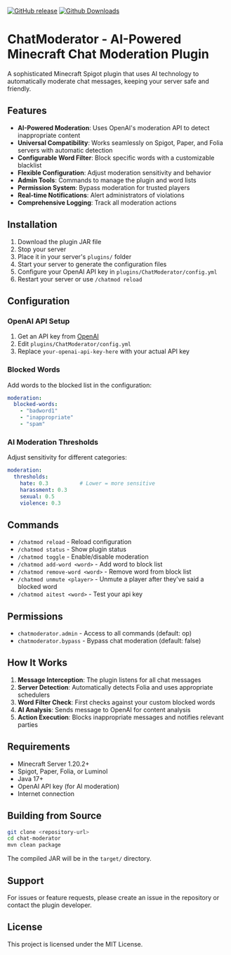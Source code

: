 
[![GitHub release](https://img.shields.io/github/v/release/Hihelloy-main/ChatModeration?style=flat-square)](https://github.com/Hihelloy-main/ChatModeration/releases)
[![Github Downloads](https://img.shields.io/github/downloads/Hihelloy-main/ChatModeration/total.svg)](https://github.com/Hihelloy-main/ChatModeration/releases)

# ChatModerator - AI-Powered Minecraft Chat Moderation Plugin

A sophisticated Minecraft Spigot plugin that uses AI technology to automatically moderate chat messages, keeping your server safe and friendly.

## Features

- **AI-Powered Moderation**: Uses OpenAI's moderation API to detect inappropriate content
- **Universal Compatibility**: Works seamlessly on Spigot, Paper, and Folia servers with automatic detection
- **Configurable Word Filter**: Block specific words with a customizable blacklist
- **Flexible Configuration**: Adjust moderation sensitivity and behavior
- **Admin Tools**: Commands to manage the plugin and word lists
- **Permission System**: Bypass moderation for trusted players
- **Real-time Notifications**: Alert administrators of violations
- **Comprehensive Logging**: Track all moderation actions

## Installation

1. Download the plugin JAR file
2. Stop your server
3. Place it in your server's `plugins/` folder
4. Start your server to generate the configuration files
5. Configure your OpenAI API key in `plugins/ChatModerator/config.yml`
6. Restart your server or use `/chatmod reload`

## Configuration

### OpenAI API Setup

1. Get an API key from [OpenAI](https://platform.openai.com/api-keys)
2. Edit `plugins/ChatModerator/config.yml`
3. Replace `your-openai-api-key-here` with your actual API key

### Blocked Words

Add words to the blocked list in the configuration:

```yaml
moderation:
  blocked-words:
    - "badword1"
    - "inappropriate"
    - "spam"
```

### AI Moderation Thresholds

Adjust sensitivity for different categories:

```yaml
moderation:
  thresholds:
    hate: 0.3          # Lower = more sensitive
    harassment: 0.3
    sexual: 0.5
    violence: 0.3
```

## Commands

- `/chatmod reload` - Reload configuration
- `/chatmod status` - Show plugin status
- `/chatmod toggle` - Enable/disable moderation
- `/chatmod add-word <word>` - Add word to block list
- `/chatmod remove-word <word>` - Remove word from block list
- `/chatmod unmute <player>` - Unmute a player after they've said a blocked word
- `/chatmod aitest <word>` - Test your api key

## Permissions

- `chatmoderator.admin` - Access to all commands (default: op)
- `chatmoderator.bypass` - Bypass chat moderation (default: false)

## How It Works

1. **Message Interception**: The plugin listens for all chat messages
2. **Server Detection**: Automatically detects Folia and uses appropriate schedulers
3. **Word Filter Check**: First checks against your custom blocked words
4. **AI Analysis**: Sends message to OpenAI for content analysis
5. **Action Execution**: Blocks inappropriate messages and notifies relevant parties

## Requirements

- Minecraft Server 1.20.2+
- Spigot, Paper, Folia, or Luminol
- Java 17+
- OpenAI API key (for AI moderation)
- Internet connection

## Building from Source

```bash
git clone <repository-url>
cd chat-moderator
mvn clean package
```

The compiled JAR will be in the `target/` directory.

## Support

For issues or feature requests, please create an issue in the repository or contact the plugin developer.

## License

This project is licensed under the MIT License.
